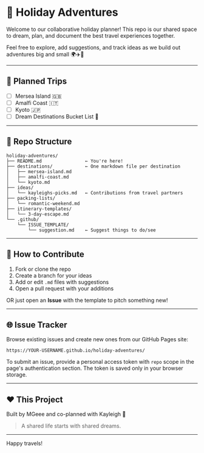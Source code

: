 # 🧳 Holiday Adventures

Welcome to our collaborative holiday planner! This repo is our shared space to dream, plan, and document the best travel experiences together.

Feel free to explore, add suggestions, and track ideas as we build out adventures big and small 🌍✈️🍷

---

## 🌟 Planned Trips

- [ ] Mersea Island 🇬🇧
- [ ] Amalfi Coast 🇮🇹
- [ ] Kyoto 🇯🇵
- [ ] Dream Destinations Bucket List 💭

---

## 📁 Repo Structure

```
holiday-adventures/
├── README.md                ← You're here!
├── destinations/            ← One markdown file per destination
│   ├── mersea-island.md
│   ├── amalfi-coast.md
│   └── kyoto.md
├── ideas/
│   └── kayleighs-picks.md   ← Contributions from travel partners
├── packing-lists/
│   └── romantic-weekend.md
├── itinerary-templates/
│   └── 3-day-escape.md
└── .github/
    └── ISSUE_TEMPLATE/
        └── suggestion.md    ← Suggest things to do/see
```

---

## 🤝 How to Contribute

1. Fork or clone the repo
2. Create a branch for your ideas
3. Add or edit `.md` files with suggestions
4. Open a pull request with your additions

OR just open an **Issue** with the template to pitch something new!

---

## 🌐 Issue Tracker

Browse existing issues and create new ones from our GitHub Pages site:

```
https://YOUR-USERNAME.github.io/holiday-adventures/
```

To submit an issue, provide a personal access token with `repo` scope in the page's authentication section. The token is saved only in your browser storage.

---

## ❤️ This Project

Built by MGeee and co-planned with Kayleigh 🌅

> A shared life starts with shared dreams.

---

Happy travels!
